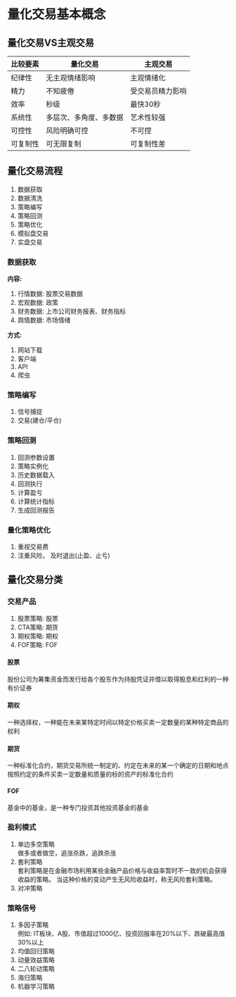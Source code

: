# 量化交易基本概念

## 量化交易VS主观交易

| 比较要素 | 量化交易        | 主观交易     |
|------|-------------|----------|
| 纪律性  | 无主观情绪影响     | 主观情绪化    |
| 精力   | 不知疲倦        | 受交易员精力影响 |
| 效率   | 秒级          | 最快30秒    |
| 系统性  | 多层次、多角度、多数据 | 艺术性较强    |
| 可控性  | 风险明确可控      | 不可控      |
| 可复制性 | 可无限复制       | 可复制性差    |

## 量化交易流程

1. 数据获取
2. 数据清洗
3. 策略编写
4. 策略回测
5. 策略优化
6. 模拟盘交易
7. 实盘交易

### 数据获取
**内容:**  
1. 行情数据: 股票交易数据
2. 宏观数据: 政策
3. 财务数据: 上市公司财务报表、财务指标
4. 舆情数据: 市场情绪

**方式:**  
1. 网站下载
2. 客户端
3. API
4. 爬虫

### 策略编写

1. 信号捕捉
2. 交易(建仓/平仓)

### 策略回测

1. 回测参数设置
2. 策略实例化
3. 历史数据载入
4. 回测执行
5. 计算盈亏
6. 计算统计指标
7. 生成回测报告

### 量化策略优化

1. 重视交易费
2. 注重风险， 及时退出(止盈、止亏)

## 量化交易分类

### 交易产品

1. 股票策略: 股票
2. CTA策略: 期货
3. 期权策略: 期权
4. FOF策略: FOF

#### 股票

股份公司为筹集资金而发行给各个股东作为持股凭证并借以取得股息和红利的一种有价证券

#### 期权

一种选择权，一种能在未来某特定时间以特定价格买卖一定数量的某种特定商品的权利

#### 期货

一种标准化合约，期货交易所统一制定的、约定在未来的某一个确定的日期和地点按照约定的条件买卖一定数量和质量的标的资产的标准化合约 

#### FOF
基金中的基金，是一种专门投资其他投资基金的基金

### 盈利模式

1. 单边多空策略  
    做多或者做空，追涨杀跌，追跌杀涨
2. 套利策略  
   套利策略是在金融市场利用某些金融产品价格与收益率暂时不一致的机会获得收益的策略。 当这种价格的变动产生无风险收益时，称无风险套利策略。 
3. 对冲策略

### 策略信号

1. 多因子策略  
    例如:  IT板块、A股、市值超过1000亿、投资回报率在20%以下、跌破最高值30%以上
2. 均值回归策略
3. 动量效益策略
4. 二八轮动策略
5. 海归策略
6. 机器学习策略



